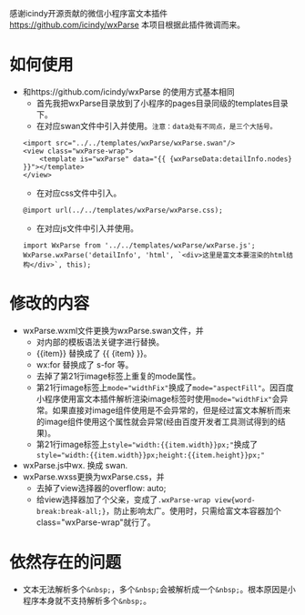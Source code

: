 感谢icindy开源贡献的微信小程序富文本插件 https://github.com/icindy/wxParse 本项目根据此插件微调而来。

# 如何使用
* 和https://github.com/icindy/wxParse 的使用方式基本相同
    - 首先我把wxParse目录放到了小程序的pages目录同级的templates目录下。
    - 在对应swan文件中引入并使用。```注意：data处有不同点，是三个大括号。```
    ```
    <import src="../../templates/wxParse/wxParse.swan"/>
    <view class="wxParse-wrap">
        <template is="wxParse" data="{{ {wxParseData:detailInfo.nodes} }}"></template>
    </view>
    ```
    - 在对应css文件中引入。
    ```
    @import url(../../templates/wxParse/wxParse.css);
    ```
    - 在对应js文件中引入并使用。
    ```
    import WxParse from '../../templates/wxParse/wxParse.js';
    WxParse.wxParse('detailInfo', 'html', `<div>这里是富文本要渲染的html结构</div>`, this);
    ```

# 修改的内容
* wxParse.wxml文件更换为wxParse.swan文件，并
    - 对内部的模板语法关键字进行替换。
    - {{item}} 替换成了 {{ {item} }}。
    - wx:for 替换成了 s-for 等。
    - 去掉了第21行image标签上重复的mode属性。
    - 第21行image标签上```mode="widthFix"```换成了```mode="aspectFill"```。因百度小程序使用富文本插件解析渲染image标签时使用```mode="widthFix"```会异常。如果直接对image组件使用是不会异常的，但是经过富文本解析而来的image组件使用这个属性就会异常(经由百度开发者工具测试得到的结果)。
    - 第21行image标签上```style="width:{{item.width}}px;"```换成了```style="width:{{item.width}}px;height:{{item.height}}px;"```
* wxParse.js中wx. 换成 swan.
* wxParse.wxss更换为wxParse.css，并
    - 去掉了view选择器的overflow: auto;
    - 给view选择器加了个父亲，变成了```.wxParse-wrap view{word-break:break-all;}```，防止影响太广。使用时，只需给富文本容器加个class="wxParse-wrap"就行了。

# 依然存在的问题
* 文本无法解析多个```&nbsp;```，多个```&nbsp;```会被解析成一个```&nbsp;```。根本原因是小程序本身就不支持解析多个```&nbsp;```。

